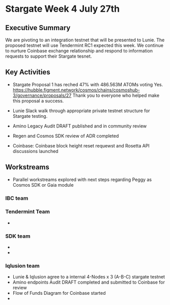 # Stargate Week  4 July 27th

## Executive Summary
We are pivoting to an integration testnet that will be presented to Lunie. The proposed testnet will use Tendermint RC1 expected this week. We continue to nurture Coinbase exchange relationship and respond to information requests to support their Stargate tesnet.


## Key Activities
* Stargate Proposal 1 has reched 47% with 486.563M ATOMs voting Yes. https://hubble.figment.network/cosmos/chains/cosmoshub-3/governance/proposals/27 Thank you to everyone who helped make this proposal a success.

* Lunie Slack walk through appropriate private testnet structure for Stargate testing.

* Amino Legacy Audit DRAFT published and in community review

* Regen and Cosmos SDK review of ADR completed

* Coinbase: Coinbase block height reset requewst and Rosetta API discussions launched



## Workstreams
* Parallel workstreams explored with next steps regarding Peggy as Cosmos SDK or Gaia module

### IBC team

### Tendermint Team
* 

### SDK team
* 
* 



### Iqlusion team
* Lunie & Iqlusion agree to a internal 4-Nodes x 3 (A-B-C) stargate testnet
* Amino endpoints Audit DRAFT completed and submitted to Coinbase for review
* Flow of Funds Diagram for Coinbase started
* 